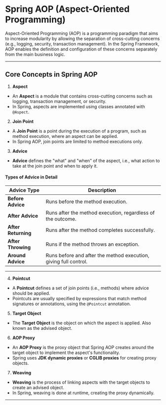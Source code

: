# Spring AOP (Aspect-Oriented Programming)

Aspect-Oriented Programming (AOP) is a programming paradigm that aims to increase modularity by allowing the separation
of cross-cutting concerns (e.g., logging, security, transaction management). In the Spring Framework, AOP enables the
definition and configuration of these concerns separately from the main business logic.

---

## Core Concepts in Spring AOP

1. **Aspect**

- An **Aspect** is a module that contains cross-cutting concerns such as logging, transaction management, or security.
- In Spring, aspects are implemented using classes annotated with `@Aspect`.

2. **Join Point**

- A **Join Point** is a point during the execution of a program, such as method execution, where an aspect can be
  applied.
- In Spring AOP, join points are limited to method executions only.

3. **Advice**

- **Advice** defines the "what" and "when" of the aspect, i.e., what action to take at the join point and when to apply
  it.

#### Types of Advice in Detail

| Advice Type         | Description                                                      |
|---------------------|------------------------------------------------------------------|
| **Before Advice**   | Runs before the method execution.                                |
| **After Advice**    | Runs after the method execution, regardless of the outcome.      |
| **After Returning** | Runs after the method completes successfully.                    |
| **After Throwing**  | Runs if the method throws an exception.                          |
| **Around Advice**   | Runs before and after the method execution, giving full control. |

---

4. **Pointcut**

- A **Pointcut** defines a set of join points (i.e., methods) where advice should be applied.
- Pointcuts are usually specified by expressions that match method signatures or annotations, using the `@Pointcut`
  annotation.

5. **Target Object**

- The **Target Object** is the object on which the aspect is applied. Also known as the advised object.

6. **AOP Proxy**

- An **AOP Proxy** is the proxy object that Spring AOP creates around the target object to implement the aspect's
  functionality.
- Spring uses **JDK dynamic proxies** or **CGLIB proxies** for creating proxy objects.

7. **Weaving**

- **Weaving** is the process of linking aspects with the target objects to create an advised object.
- In Spring, weaving is done at runtime, creating the proxy dynamically.

---